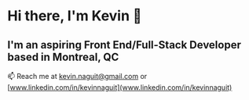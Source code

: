 # Hi there, I'm Kevin 👋

## I'm an aspiring Front End/Full-Stack Developer based in Montreal, QC

📫 Reach me at [kevin.naguit@gmail.com](kevin.naguit@gmail.com) or [www.linkedin.com/in/kevinnaguit](www.linkedin.com/in/kevinnaguit)

<!--
**KevinNaguit/KevinNaguit** is a ✨ _special_ ✨ repository because its `README.md` (this file) appears on your GitHub profile.

Here are some ideas to get you started:

- 🔭 I’m currently working on ...
- 🌱 I’m currently learning ...
- 👯 I’m looking to collaborate on ...
- 🤔 I’m looking for help with ...
- 💬 Ask me about ...
- 📫 How to reach me: ...
- 😄 Pronouns: ...
- ⚡ Fun fact: ...
-->
